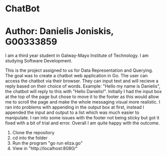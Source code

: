 # ChatBot #
# Author: Danielis Joniskis, G00333859 #
I am a third year student in Galway-Mayo Institute of Technology. I am studying Software Development.

This is the project assigned to us for Data Representation and Querying. The goal was to create a chatbot web application in Go. The user can access the chatbot via their browser. They can input text and will recieve a reply based on their choice of words. Example: "Hello my name is Danielis", the chatbot will reply to this with "Hello Danielis!". Initially I had the input box at the top of the page but chose to move it to the footer as this would allow me to scroll the page and make the whole messaging visual more realistic. I ran into problems with appending in the output box at first, instead I appended the input and output to a list which was much easier to manipulate. I ran into some issues with the footer not being sticky but got it fixed with a bit of trial and error. Overall I am quite happy with the outcome.

1. Clone the repository
2. cd into the folder
3. Run the program "go run eliza.go"
4. View in "http://localhost:8080/"
